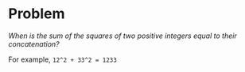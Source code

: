 # Problem

_When is the sum of the squares of two positive integers equal to their concatenation?_

For example, `12^2 + 33^2 = 1233`

